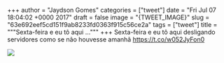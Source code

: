 
+++
author = "Jaydson Gomes"
categories = ["tweet"]
date = "Fri Jul 07 18:04:02 +0000 2017"
draft = false
image = "{TWEET_IMAGE}"
slug = "63e692eef5cd151f9ab8233fd0363f915c56ce2a"
tags = ["tweet"]
title = """Sexta-feira e eu tô aqui ..."""
+++
Sexta-feira e eu tô aqui desligando servidores como se não houvesse amanhã https://t.co/w052JyFon0

![](/images/tweet-media/883386139947806721-undefined)